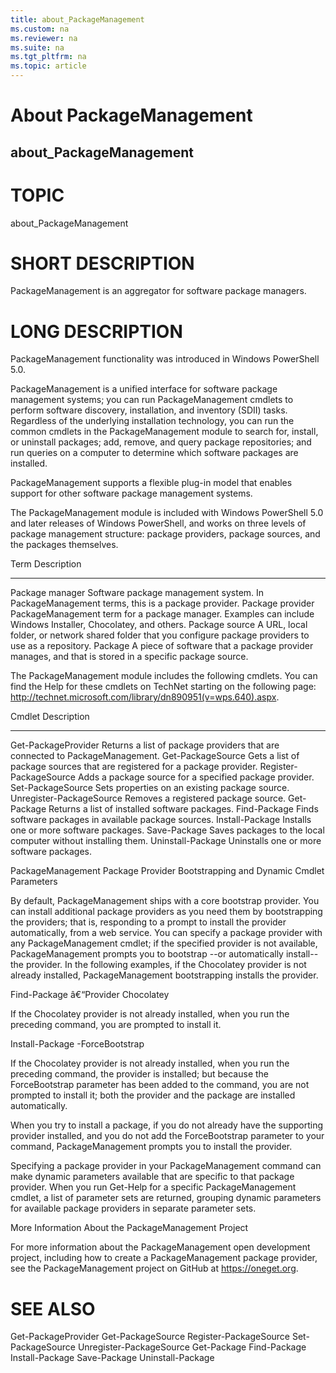 ```yaml
---
title: about_PackageManagement
ms.custom: na
ms.reviewer: na
ms.suite: na
ms.tgt_pltfrm: na
ms.topic: article
---
```

# About PackageManagement
## about_PackageManagement
# TOPIC

about_PackageManagement

# SHORT DESCRIPTION

PackageManagement is an aggregator for software package managers.

# LONG DESCRIPTION

PackageManagement functionality was introduced in Windows PowerShell 5.0.

PackageManagement is a unified interface for software package management systems; you
can run PackageManagement cmdlets to perform software discovery, installation, and
inventory (SDII) tasks. Regardless of the underlying installation technology,
you can run the common cmdlets in the PackageManagement module to search for,
install, or uninstall packages; add, remove, and query package repositories; and
run queries on a computer to determine which software packages are installed.

PackageManagement supports a flexible plug-in model that enables support for other
software package management systems.

The PackageManagement module is included with Windows PowerShell 5.0 and later releases
of Windows PowerShell, and works on three levels of package management
structure:  package providers, package sources, and the packages themselves.

Term                  Description
----------            ------------------------------
Package manager       Software package management system. In
PackageManagement terms, this is a package provider.
Package provider      PackageManagement term for a package manager. Examples
can include Windows Installer, Chocolatey,
and others.
Package source        A URL, local folder, or network shared folder that
you configure package providers to use as a
repository.
Package               A piece of software that a package provider manages,
and that is stored in a specific package source.

The PackageManagement module includes the following cmdlets. You can find the
Help for these cmdlets on TechNet starting on the following page:
http://technet.microsoft.com/library/dn890951(v=wps.640).aspx.

Cmdlet                   Description
----------               ------------------------------
Get-PackageProvider      Returns a list of package providers that are
connected to PackageManagement.
Get-PackageSource        Gets a list of package sources that are
registered for a package provider.
Register-PackageSource   Adds a package source for a specified
package provider.
Set-PackageSource        Sets properties on an existing package
source.
Unregister-PackageSource Removes a registered package source.
Get-Package              Returns a list of installed software
packages.
Find-Package             Finds software packages in available
package sources.
Install-Package          Installs one or more software packages.
Save-Package             Saves packages to the local computer
without installing them.
Uninstall-Package        Uninstalls one or more software packages.

PackageManagement Package Provider Bootstrapping and Dynamic Cmdlet Parameters

By default, PackageManagement ships with a core bootstrap provider. You can install
additional package providers as you need them by bootstrapping the providers;
that is, responding to a prompt to install the provider automatically, from a
web service. You can specify a package provider with any PackageManagement cmdlet;
if the specified provider is not available, PackageManagement prompts you to bootstrap
--or automatically install--the provider. In the following examples, if the
Chocolatey provider is not already installed, PackageManagement bootstrapping installs
the provider.

Find-Package â€“Provider Chocolatey <PackageName>

If the Chocolatey provider is not already installed, when you run the
preceding command, you are prompted to install it.

Install-Package <Chocolatey package Name> -ForceBootstrap

If the Chocolatey provider is not already installed, when you run the
preceding command, the provider is installed; but because the ForceBootstrap
parameter has been added to the command, you are not prompted to install it;
both the provider and the package are installed automatically.

When you try to install a package, if you do not already have the supporting
provider installed, and you do not add the ForceBootstrap parameter to your
command, PackageManagement prompts you to install the provider.

Specifying a package provider in your PackageManagement command can make
dynamic parameters available that are specific to that package provider.
When you run Get-Help for a specific PackageManagement cmdlet, a list of
parameter sets are returned, grouping dynamic parameters for available
package providers in separate parameter sets.

More Information About the PackageManagement Project

For more information about the PackageManagement open development project,
including how to create a PackageManagement package provider, see the
PackageManagement project on GitHub at https://oneget.org.

# SEE ALSO

Get-PackageProvider
Get-PackageSource
Register-PackageSource
Set-PackageSource
Unregister-PackageSource
Get-Package
Find-Package
Install-Package
Save-Package
Uninstall-Package

